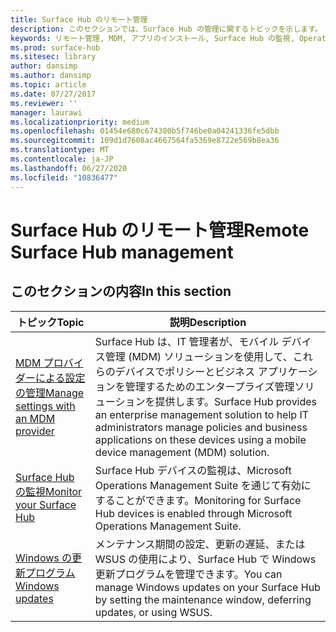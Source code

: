 ```yaml
---
title: Surface Hub のリモート管理
description: このセクションでは、Surface Hub の管理に関するトピックを示します。
keywords: リモート管理, MDM, アプリのインストール, Surface Hub の監視, Operations Management Suite, OMS
ms.prod: surface-hub
ms.sitesec: library
author: dansimp
ms.author: dansimp
ms.topic: article
ms.date: 07/27/2017
ms.reviewer: ''
manager: laurawi
ms.localizationpriority: medium
ms.openlocfilehash: 01454e680c674380b5f746be0a04241336fe5dbb
ms.sourcegitcommit: 109d1d7608ac4667564fa5369e8722e569b8ea36
ms.translationtype: MT
ms.contentlocale: ja-JP
ms.lasthandoff: 06/27/2020
ms.locfileid: "10836477"
---
```

# <span data-ttu-id="079dd-104">Surface Hub のリモート管理</span><span class="sxs-lookup"><span data-stu-id="079dd-104">Remote Surface Hub management</span></span>

## <span data-ttu-id="079dd-105">このセクションの内容</span><span class="sxs-lookup"><span data-stu-id="079dd-105">In this section</span></span>

|<span data-ttu-id="079dd-106">トピック</span><span class="sxs-lookup"><span data-stu-id="079dd-106">Topic</span></span> | <span data-ttu-id="079dd-107">説明</span><span class="sxs-lookup"><span data-stu-id="079dd-107">Description</span></span>|
| ------ | --------------- |
| [<span data-ttu-id="079dd-108">MDM プロバイダーによる設定の管理</span><span class="sxs-lookup"><span data-stu-id="079dd-108">Manage settings with an MDM provider</span></span>]( https://technet.microsoft.com/itpro/surface-hub/manage-settings-with-mdm-for-surface-hub) | <span data-ttu-id="079dd-109">Surface Hub は、IT 管理者が、モバイル デバイス管理 (MDM) ソリューションを使用して、これらのデバイスでポリシーとビジネス アプリケーションを管理するためのエンタープライズ管理ソリューションを提供します。</span><span class="sxs-lookup"><span data-stu-id="079dd-109">Surface Hub provides an enterprise management solution to help IT administrators manage policies and business applications on these devices using a mobile device management (MDM) solution.</span></span>|
| [<span data-ttu-id="079dd-110">Surface Hub の監視</span><span class="sxs-lookup"><span data-stu-id="079dd-110">Monitor your Surface Hub</span></span>]( https://technet.microsoft.com/itpro/surface-hub/monitor-surface-hub) | <span data-ttu-id="079dd-111">Surface Hub デバイスの監視は、Microsoft Operations Management Suite を通じて有効にすることができます。</span><span class="sxs-lookup"><span data-stu-id="079dd-111">Monitoring for Surface Hub devices is enabled through Microsoft Operations Management Suite.</span></span>|
| [<span data-ttu-id="079dd-112">Windows の更新プログラム</span><span class="sxs-lookup"><span data-stu-id="079dd-112">Windows updates</span></span>](https://technet.microsoft.com/itpro/surface-hub/manage-windows-updates-for-surface-hub) | <span data-ttu-id="079dd-113">メンテナンス期間の設定、更新の遅延、または WSUS の使用により、Surface Hub で Windows 更新プログラムを管理できます。</span><span class="sxs-lookup"><span data-stu-id="079dd-113">You can manage Windows updates on your Surface Hub by setting the maintenance window, deferring updates, or using WSUS.</span></span>|
